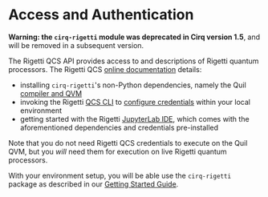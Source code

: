 # Access and Authentication

**Warning: the `cirq-rigetti` module was deprecated in Cirq version 1.5**, and will be removed in a subsequent version.

The Rigetti QCS API provides access to and descriptions of Rigetti quantum processors. The Rigetti QCS [online documentation](https://docs.rigetti.com) details:

* installing `cirq-rigetti`'s non-Python dependencies, namely the Quil [compiler and QVM](https://docs.rigetti.com/qcs/getting-started/installing-locally#install-the-compiler-and-qvm)
* invoking the Rigetti [QCS CLI](https://docs.rigetti.com/qcs/references/qcs-cli) to [configure credentials](https://docs.rigetti.com/qcs/guides/using-the-qcs-cli#configuring-credentials) within your local environment
* getting started with the Rigetti [JupyterLab IDE](https://docs.rigetti.com/qcs/getting-started/jupyterlab-ide), which comes with the aforementioned dependencies and credentials pre-installed

Note that you do not need Rigetti QCS credentials to execute on the Quil QVM, but you _will_ need them for execution on live Rigetti quantum processors.

With your environment setup, you will be able use the `cirq-rigetti` package as described in our [Getting Started Guide](./getting_started.ipynb).
